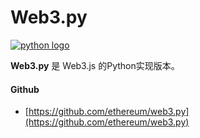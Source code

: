 # Web3.py

[![python logo](https://ethereum.consensys.net/hs-fs/hubfs/python%20logo.png?width=1024&name=python%20logo.png)](http://bit.ly/web3py-portal)

**Web3.py** 是 Web3.js 的Python实现版本。

#### 

#### Github

* [https://github.com/ethereum/web3.py](https://github.com/ethereum/web3.py)

